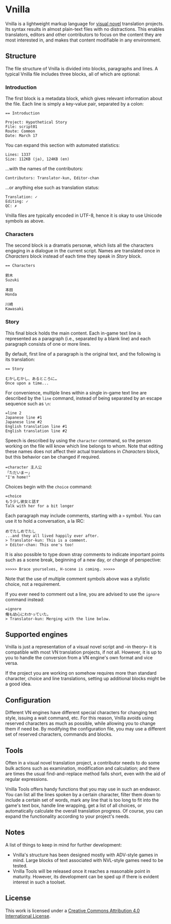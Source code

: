 # Vnilla

Vnilla is a lightweight markup language for [visual novel](https://en.wikipedia.org/wiki/Visual_novel) translation projects. Its syntax results in almost plain-text files with no distractions. This enables translators, editors and other contributors to focus on the content they are most interested in, and makes that content modifiable in any environment.

## Structure

The file structure of Vnilla is divided into blocks, paragraphs and lines. A typical Vnilla file includes three blocks, all of which are optional:

### Introduction

The first block is a metadata block, which gives relevant information about the file. Each line is simply a key-value pair, separated by a colon:

    == Introduction
    
    Project: Hypothetical Story
    File: script01
    Route: Common
    Date: March 17

You can expand this section with automated statistics:

    Lines: 1337
    Size: 112KB (ja), 124KB (en)

...with the names of the contributors:

    Contributors: Translator-kun, Editor-chan

...or anything else such as translation status:

    Translation: ✓
    Editing: ✓
    QC: ✗

Vnilla files are typically encoded in UTF-8, hence it is okay to use Unicode symbols as above.

### Characters

The second block is a dramatis personæ, which lists all the characters engaging in a dialogue in the current script. Names are translated once in *Characters* block instead of each time they speak in *Story* block.

    == Characters
    
    鈴木
    Suzuki
    
    本田
    Honda
    
    川崎
    Kawasaki

### Story

This final block holds the main content. Each in-game text line is represented as a paragraph (i.e., separated by a blank line) and each paragraph consists of one or more lines.

By default, first line of a paragraph is the original text, and the following is its translation:

    == Story
    
    むかしむかし、あるところに…
    Once upon a time...

For convenience, multiple lines within a single in-game text line are described by the `line` command, instead of being separated by an escape sequence such as `\n`:

    =line 2
    Japanese line #1
    Japanese line #2
    English translation line #1
    English translation line #2

Speech is described by using the `character` command, so the person working on the file will know which line belongs to whom. Note that editing these names does not affect their actual translations in *Characters* block, but this behavior can be changed if required.

    =character 主人公
    「ただいまー」
    "I'm home!"

Choices begin with the `choice` command:

    =choice
    もう少し彼女と話す
    Talk with her for a bit longer

Each paragraph may include comments, starting with a `>` symbol. You can use it to hold a conversation, a la IRC:

    めでたしめでたし
    ...and they all lived happily ever after.
    > Translator-kun: This is a comment.
    > Editor-chan: This one's too!

It is also possible to type down stray comments to indicate important points such as a scene break, beginning of a new day, or change of perspective:

    >>>>> Brace yourselves, H-scene is coming. >>>>>

Note that the use of multiple comment symbols above was a stylistic choice, not a requirement.

If you ever need to comment out a line, you are advised to use the `ignore` command instead:

    =ignore
    俺も幼心にわかっていた。
    > Translator-kun: Merging with the line below.

## Supported engines

Vnilla is just a representation of a visual novel script and –in theory– it is compatible with most VN translation projects, if not all. However, it is up to you to handle the conversion from a VN engine's own format and vice versa.

If the project you are working on somehow requires more than standard character, choice and line translations, setting up additional blocks might be a good idea.

## Configuration

Different VN engines have different special characters for changing text style, issuing a wait command, etc. For this reason, Vnilla avoids using reserved characters as much as possible, while allowing you to change them if need be. By modifying the configuration file, you may use a different set of reserved characters, commands and blocks.

## Tools

Often in a visual novel translation project, a contributor needs to do some bulk actions such as examination, modification and calculation; and there are times the usual find-and-replace method falls short, even with the aid of regular expressions.

Vnilla Tools offers handy functions that you may use in such an endeavor. You can list all the lines spoken by a certain character, filter them down to include a certain set of words, mark any line that is too long to fit into the game's text box, handle line wrapping, get a list of all choices, or automatically calculate the overall translation progress. Of course, you can expand the functionality according to your project's needs.

## Notes

A list of things to keep in mind for further development:

- Vnilla's structure has been designed mostly with ADV-style games in mind. Large blocks of text associated with NVL-style games need to be tested.
- Vnilla Tools will be released once it reaches a reasonable point in maturity. However, its development can be sped up if there is evident interest in such a toolset.

## License

This work is licensed under a [Creative Commons Attribution 4.0 International License](https://creativecommons.org/licenses/by/4.0/).